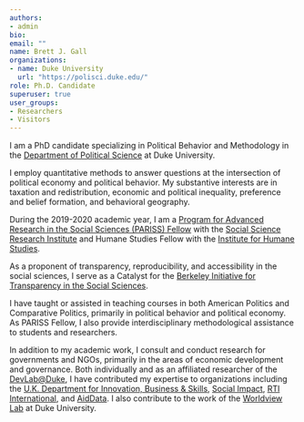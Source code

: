 ```yaml
---
authors:
- admin
bio:
email: ""
name: Brett J. Gall
organizations:
- name: Duke University
  url: "https://polisci.duke.edu/"
role: Ph.D. Candidate
superuser: true
user_groups:
- Researchers
- Visitors
---
```


I am a PhD candidate specializing in Political Behavior and Methodology in the [Department of Political Science](https://polisci.duke.edu/) at Duke University.

I employ quantitative methods to answer questions at the intersection of political economy and political behavior. My substantive interests are in taxation and redistribution, economic and political inequality, preference and belief formation, and behavioral geography.

During the 2019-2020 academic year, I am a [Program for Advanced Research in the Social Sciences (PARISS) Fellow](https://ssri.duke.edu/education/program-advanced-research-social-sciences-pariss) with the [Social Science Research Institute](https://ssri.duke.edu/) and Humane Studies Fellow with the [Institute for Humane Studies](https://theihs.org/).

As a proponent of transparency, reproducibility, and accessibility in the social sciences, I serve as a Catalyst for the [Berkeley Initiative for Transparency in the Social Sciences](https://www.bitss.org/).

I have taught or assisted in teaching courses in both American Politics and Comparative Politics, primarily in political behavior and political economy. As PARISS Fellow, I also provide interdisciplinary methodological assistance to students and researchers.

In addition to my academic work, I consult and conduct research for governments and NGOs, primarily in the areas of economic development and governance. Both individually and as an affiliated researcher of the [DevLab@Duke](https://sites.duke.edu/devlab/), I have contributed my expertise to organizations including the [U.K. Department for Innovation, Business & Skills](https://www.gov.uk/government/organisations/department-for-business-innovation-skills), [Social Impact](https://socialimpact.com/), [RTI International](https://www.rti.org/), and [AidData](https://www.aiddata.org/). I also contribute to the work of the [Worldview Lab](https://kenan.ethics.duke.edu/attitudes/students/worldview-lab/) at Duke University.
